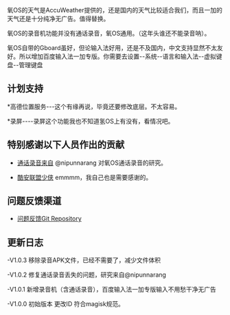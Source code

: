氧OS的天气是AccuWeather提供的，还是国内的天气比较适合我们，而且一加的天气还是十分纯净无广告。值得替换。

氧OS的录音机功能并没有通话录音，氧OS通用。（这年头谁还不能录音呐）。

氧OS自带的Gboard虽好，但论输入法好用，还是不及国内，中文支持显然不太友好。所以增加百度输入法一加专版。你需要去设置--系统--语言和输入法--虚拟键盘--管理键盘


## 计划支持


*高德位置服务---这个有缘再说，毕竟还要修改底层。不太容易。

*录屏----录屏这个功能我也不知道氢OS上有没有，看情况吧。


## 特别感谢以下人员作出的贡献

* [通话录音来自](https://github.com/Magisk-Modules-Repo/oosnativecallrecordingenabler)     @nipunnarang 对氧OS通话录音的研究。

* [酷安联盟少侠](http://www.coolapk.com/u/602894)    emmmm，我自己也是需要感谢的。

## 问题反馈渠道
* [问题反馈Git Repository](https://github.com/Magisk-Modules-Repo/OnePlusOxygenOSBACKChinaWeather/issues/new)

## 更新日志
-V1.0.3 移除录音APK文件，已经不需要了，减少文件体积

-V1.0.2 修复通话录音丢失的问题，研究来自@nipunnarang

-V1.0.1 新增录音机（含通话录音），百度输入法一加专版输入不用愁干净无广告

-V1.0.0 初始版本 更改ID 符合magisk规范。
